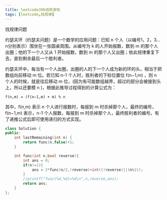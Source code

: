 ```yaml
---
title: leetcode390消除游戏
tags: [leetcode,找规律]
---
```


找规律问题

约瑟夫环（约瑟夫问题）是一个数学的应用问题：已知 n 个人（以编号1，2，3…n分别表示）围坐在一张圆桌周围。从编号为 k 的人开始报数，数到 m 的那个人出圈；他的下一个人又从 1 开始报数，数到 m 的那个人又出圈；依此规律重复下去，直到剩余最后一个胜利者。

约瑟夫环中，每当有一个人出圈，出圈的人的下一个人成为新的环的头，相当于把数组向前移动 m 位。若已知 n-1 个人时，胜利者的下标位置位 f(n−1,m) ，则 n 个人的时候，就是往后移动 m 位，(因为有可能数组越界，超过的部分会被接到头上，所以还要模 n )，根据此推导过程得到的计算公式为：
```
f(n,m) = (f(n−1,m) + m) % n
```
其中，f(n,m) 表示 n 个人进行报数时，每报到 m 时杀掉那个人，最终的编号，f(n−1,m) 表示，n-1 个人报数，每报到 m 时杀掉那个人，最终胜利者的编号。有了递推公式后即可使用递归的方式实现。

```c++
class Solution {
public:
    int lastRemaining(int n) {
        return func(n,false)+1;
    }

    int func(int n,bool reverse){
        int ans = 0;
        if(n!=1){
            ans = 2*func(n/2,!reverse)+int((!reverse)||(n%2));
        }
        //printf("func(%d,%d)=%d\n",n,reverse,ans);
        return ans;
    }
};
```